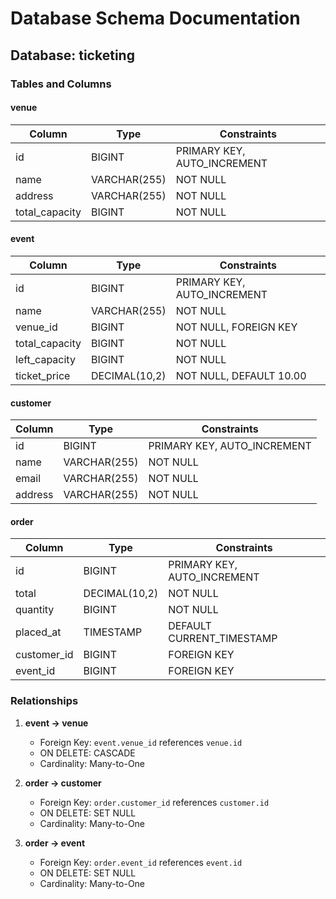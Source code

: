 # Database Schema Documentation

## Database: ticketing

### Tables and Columns

#### venue
| Column         | Type         | Constraints                |
|---------------|--------------|---------------------------|
| id            | BIGINT       | PRIMARY KEY, AUTO_INCREMENT|
| name          | VARCHAR(255) | NOT NULL                  |
| address       | VARCHAR(255) | NOT NULL                  |
| total_capacity| BIGINT       | NOT NULL                  |

#### event
| Column         | Type         | Constraints                |
|---------------|--------------|---------------------------|
| id            | BIGINT       | PRIMARY KEY, AUTO_INCREMENT|
| name          | VARCHAR(255) | NOT NULL                  |
| venue_id      | BIGINT       | NOT NULL, FOREIGN KEY     |
| total_capacity| BIGINT       | NOT NULL                  |
| left_capacity | BIGINT       | NOT NULL                  |
| ticket_price  | DECIMAL(10,2)| NOT NULL, DEFAULT 10.00   |

#### customer
| Column  | Type         | Constraints                |
|---------|-------------|---------------------------|
| id      | BIGINT      | PRIMARY KEY, AUTO_INCREMENT|
| name    | VARCHAR(255)| NOT NULL                  |
| email   | VARCHAR(255)| NOT NULL                  |
| address | VARCHAR(255)| NOT NULL                  |

#### order
| Column     | Type         | Constraints                |
|-----------|--------------|---------------------------|
| id        | BIGINT       | PRIMARY KEY, AUTO_INCREMENT|
| total     | DECIMAL(10,2)| NOT NULL                  |
| quantity  | BIGINT       | NOT NULL                  |
| placed_at | TIMESTAMP    | DEFAULT CURRENT_TIMESTAMP |
| customer_id| BIGINT      | FOREIGN KEY              |
| event_id  | BIGINT       | FOREIGN KEY              |

### Relationships

1. **event -> venue**
   - Foreign Key: `event.venue_id` references `venue.id`
   - ON DELETE: CASCADE
   - Cardinality: Many-to-One

2. **order -> customer**
   - Foreign Key: `order.customer_id` references `customer.id`
   - ON DELETE: SET NULL
   - Cardinality: Many-to-One

3. **order -> event**
   - Foreign Key: `order.event_id` references `event.id`
   - ON DELETE: SET NULL
   - Cardinality: Many-to-One